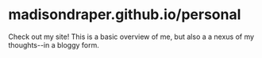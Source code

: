 # madisondraper.github.io/personal

Check out my site! This is a basic overview of me, but also a a nexus of my thoughts--in a bloggy form.
